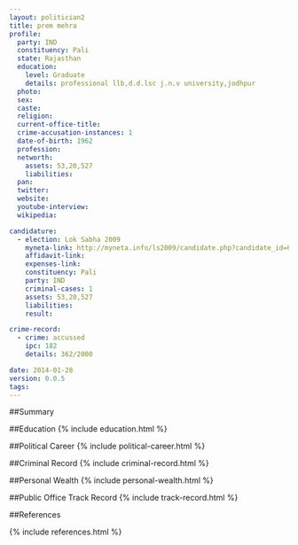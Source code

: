 ```yaml
---
layout: politician2
title: prem mehra
profile: 
  party: IND
  constituency: Pali
  state: Rajasthan
  education: 
    level: Graduate
    details: professional llb,d.d.lsc j.n.v university,jodhpur
  photo: 
  sex: 
  caste: 
  religion: 
  current-office-title: 
  crime-accusation-instances: 1
  date-of-birth: 1962
  profession: 
  networth: 
    assets: 53,20,527
    liabilities: 
  pan: 
  twitter: 
  website: 
  youtube-interview: 
  wikipedia: 

candidature: 
  - election: Lok Sabha 2009
    myneta-link: http://myneta.info/ls2009/candidate.php?candidate_id=6317
    affidavit-link: 
    expenses-link: 
    constituency: Pali 
    party: IND
    criminal-cases: 1
    assets: 53,20,527
    liabilities: 
    result:  

crime-record: 
  - crime: accussed
    ipc: 182
    details: 362/2000 

date: 2014-01-28
version: 0.0.5
tags: 
---
```

##Summary


##Education
{% include education.html %}


##Political Career
{% include political-career.html %}


##Criminal Record
{% include criminal-record.html %}


##Personal Wealth
{% include personal-wealth.html %}


##Public Office Track Record
{% include track-record.html %}


##References


{% include references.html %}